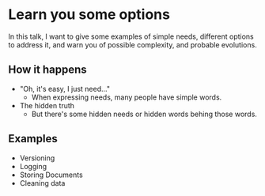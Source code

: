 # Learn you some options
In this talk, I want to give some examples of simple needs, different options to address it, and warn you of possible complexity, and probable evolutions.

## How it happens
* "Oh, it's easy, I just need..."
    - When expressing needs, many people have simple words.
* The hidden truth
   - But there's some hidden needs or hidden words behing those words.

## Examples
* Versioning
* Logging
* Storing Documents
* Cleaning data
